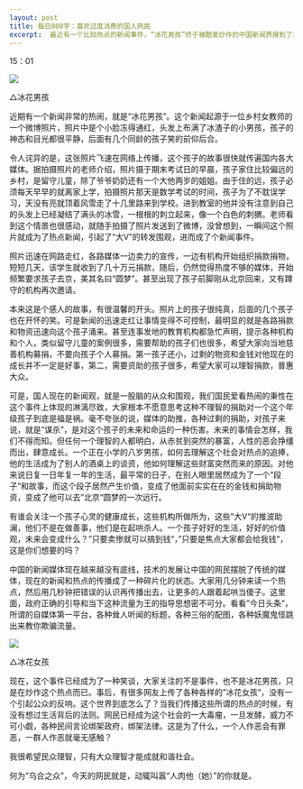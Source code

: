 ```yaml
---
layout: post
title: 每日800字：喜欢过度消费的国人网民
excerpt:  最近有一个比较热点的新闻事件，“冰花男孩”终于被酷爱炒作的中国新闻界接到了北京，开始这段对孩子来说福祸难料的行程。
---
```

15：01

![][image-1]

△冰花男孩

近期有一个新闻非常的热闹，就是“冰花男孩”。这个新闻起源于一位乡村女教师的一个微博照片，照片中是个小脸冻得通红，头发上布满了冰渣子的小男孩，孩子的神态和目光都很平静，后面有几个同龄的孩子笑的前仰后合。

令人诧异的是，这张照片飞速在网络上传播，这个孩子的故事很快就传遍国内各大媒体。据拍摄照片的老师介绍，照片摄于期末考试日的早晨，孩子家住比较偏远的乡村，是留守儿童，除了爷爷奶奶还有一个大他两岁的姐姐。由于住的远，孩子必须每天早早的就离家上学，拍摄照片那天是数学考试的时间，孩子为了不耽误学习，天没有亮就顶着风雪走了十几里路来到学校。进到教室的他并没有注意到自己的头发上已经凝结了满头的冰雪，一根根的刺立起来，像一个白色的刺猬。老师看到这个情景也很感动，就随手拍摄了照片发送到了微博，没曾想到，一瞬间这个照片就成为了热点新闻，引起了“大V”的转发围观，进而成了个新闻事件。

照片迅速在网路走红，各路媒体一边卖力的宣传，一边有机构开始组织捐款捐物，短短几天，该学生就收到了几十万元捐款，随后，仍然觉得热度不够的媒体，开始频繁要求孩子去京，美其名曰“圆梦”。甚至出现了孩子前脚刚从北京回来，又有蹲守的机构再次邀请。

本来这是个感人的故事，有很温馨的开头。照片上的孩子很纯真，后面的几个孩子也在开怀的笑。可是新闻的迅速走红让事情变得不可控制，最明显的就是各路捐款和物资迅速向这个孩子涌来。甚至连事发地的教育机构都急忙声明，提示各种机构和个人，类似留守儿童的案例很多，需要帮助的孩子们也很多，希望大家向当地慈善机构募捐，不要向孩子个人募捐。第一孩子还小，过剩的物资和金钱对他现在的成长并不一定是好事，第二，需要资助的孩子很多，希望大家可以理智捐款，普惠大众。

可是，国人现在的新闻观，就是一股脑的从众和围观，我们国民爱看热闹的秉性在这个事件上体现的淋漓尽致，大家根本不愿意思考这种不理智的捐助对一个这个年级孩子到底是福是祸。毫不夸张的说，媒体的助推，各种过剩的捐助，对孩子来说，就是“谋杀”，是对这个孩子的未来和命运的一种伤害。未来的事情会怎样，我们不得而知。但任何一个理智的人都明白，从赤贫到突然的暴富，人性的恶会挣缰而出，肆意成长。一个正在小学的八岁男孩，如何去理解这个社会对热点的追捧，他的生活成为了别人的酒桌上的谈资，他如何理解这些财富突然而来的原因。对他来说日复一日年复一年的生活，最平常的日子，在别人眼里居然成为了一个“段子“和故事，而这个段子居然产生价值，变成了他面前实实在在的金钱和捐助物资，变成了他可以去”北京“圆梦的一次远行。

有谁会关注一个孩子心灵的健康成长，这些机构所做所为，这些”大V“的推波助澜，他们不是在做善事，他们是在起哄杀人。一个孩子好好的生活，好好的价值观，未来会变成什么？”只要卖惨就可以搞到钱“，”只要是焦点大家都会给我钱“，这是你们想要的吗？

中国的新闻媒体现在越来越没有底线，技术的发展让中国的网民摆脱了传统的媒体，现在的新闻和热点的传播成了一种碎片化的状态。大家用几分钟来读一个热点，然后用几秒钟把错误的认识再传播出去，让更多的人跟着起哄当傻子。这里面，政府正确的引导和当下这种流量为王的指导思想密不可分。看看”今日头条“，所谓的自媒体第一平台，各种耸人听闻的标题，各种三俗的配图，各种妖魔鬼怪跳出来教你欺骗流量。

![][image-2]

△冰花女孩

现在，这个事件已经成为了一种笑谈，大家关注的不是事件，也不是冰花男孩，只是在炒作这个热点而已。事后，有很多网友上传了各种各样的”冰花女孩“，没有一个引起公众的反响。这个世界到底怎么了？当我们传播这些所谓的热点的时候，有没有想过生活背后的法则。网民已经成为这个社会的一大毒瘤，一旦发酵，威力不可小觑，各种民间言论绑架政府，绑架法律。这是为了什么，一个人作恶会有罪恶，一群人作恶就毫无感触？

我很希望民众理智，只有大众理智才能成就和谐社会。

何为“乌合之众”，今天的网民就是，动辄叫嚣“人肉他（她）”的你就是。















[image-1]:	http://ovk08s2sq.bkt.clouddn.com/20180125151686474042164.png
[image-2]:	http://ovk08s2sq.bkt.clouddn.com/20180126151692905377350.png